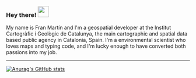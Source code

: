 ### Hey there! <img src="https://raw.githubusercontent.com/MartinHeinz/MartinHeinz/master/wave.gif" width="30px">
My name is Fran Martín and I'm a geospatial developer at the Institut Cartogràfic i Geològic de Catalunya, the main cartographic and spatial data based public agency in Catalonia, Spain. I'm a environmental scientist who loves maps and typing code, and I'm lucky enough to have converted both passions into my job.

---
[![Anurag's GitHub stats](https://github-readme-stats.vercel.app/api?username=fmariv)](https://github.com/anuraghazra/github-readme-stats)


<!--
**fmariv/fmariv** is a ✨ _special_ ✨ repository because its `README.md` (this file) appears on your GitHub profile.

Here are some ideas to get you started:

- 🔭 I’m currently working on ...
- 🌱 I’m currently learning ...
- 👯 I’m looking to collaborate on ...
- 🤔 I’m looking for help with ...
- 💬 Ask me about ...
- 📫 How to reach me: ...
- 😄 Pronouns: ...
- ⚡ Fun fact: ...
-->
